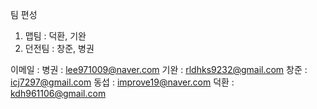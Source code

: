 팀 편성
  1. 맵팀 : 덕환, 기완
  2. 던전팀 : 창준, 병권


이메일 :
  병권 : lee971009@naver.com
  기완 : rldhks9232@gmail.com
  창준 : icj7297@gmail.com
  동섭 : improve19@naver.com
  덕환 : kdh961106@gmail.com